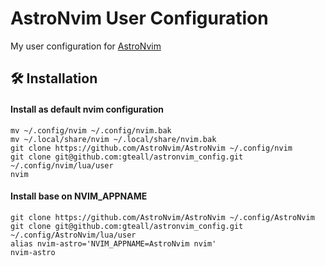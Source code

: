 # AstroNvim User Configuration

My user configuration for [AstroNvim](https://github.com/AstroNvim/AstroNvim)

## 🛠️ Installation

#### Install as default nvim configuration

```shell
mv ~/.config/nvim ~/.config/nvim.bak
mv ~/.local/share/nvim ~/.local/share/nvim.bak
git clone https://github.com/AstroNvim/AstroNvim ~/.config/nvim
git clone git@github.com:gteall/astronvim_config.git ~/.config/nvim/lua/user
nvim
```

#### Install base on NVIM_APPNAME

```shell
git clone https://github.com/AstroNvim/AstroNvim ~/.config/AstroNvim
git clone git@github.com:gteall/astronvim_config.git ~/.config/AstroNvim/lua/user
alias nvim-astro='NVIM_APPNAME=AstroNvim nvim'
nvim-astro
```

